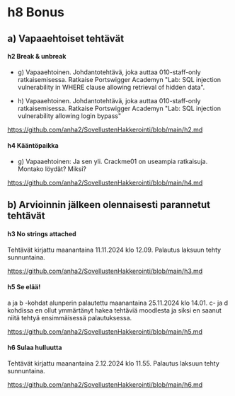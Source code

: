 # h8 Bonus

## a) Vapaaehtoiset tehtävät

#### h2 Break & unbreak

- g) Vapaaehtoinen. Johdantotehtävä, joka auttaa 010-staff-only ratkaisemisessa. Ratkaise Portswigger Academyn "Lab: SQL injection vulnerability in WHERE clause allowing retrieval of hidden data".

- h) Vapaaehtoinen. Johdantotehtävä, joka auttaa 010-staff-only ratkaisemisessa. Ratkaise Portswigger Academyn "Lab: SQL injection vulnerability allowing login bypass"

https://github.com/anha2/SovellustenHakkerointi/blob/main/h2.md

#### h4 Kääntöpaikka

- g) Vapaaehtoinen: Ja sen yli. Crackme01 on useampia ratkaisuja. Montako löydät? Miksi?

https://github.com/anha2/SovellustenHakkerointi/blob/main/h4.md

## b) Arvioinnin jälkeen olennaisesti parannetut tehtävät

#### h3 No strings attached

Tehtävät kirjattu maanantaina 11.11.2024 klo 12.09. Palautus laksuun tehty sunnuntaina.

https://github.com/anha2/SovellustenHakkerointi/blob/main/h3.md

#### h5 Se elää!

a ja b -kohdat alunperin palautettu maanantaina 25.11.2024 klo 14.01. 
c- ja d kohdissa en ollut ymmärtänyt hakea tehtäviä moodlesta ja siksi en saanut niitä tehtyä ensimmäisessä palautuksessa. 

https://github.com/anha2/SovellustenHakkerointi/blob/main/h5.md

#### h6 Sulaa hulluutta

Tehtävät kirjattu maanantaina 2.12.2024 klo 11.55. Palautus laksuun tehty sunnuntaina.

https://github.com/anha2/SovellustenHakkerointi/blob/main/h6.md
